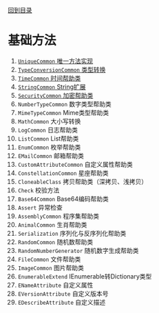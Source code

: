 <a href="https://github.com/zhenlei520/System.Extension.Core/blob/master/Wiki/%e7%9b%ae%e5%bd%95.md">回到目录</a>

# 基础方法 #
1. <a href="https://github.com/zhenlei520/System.Extension.Core/blob/master/Wiki/2.3.1%E3%80%81UniqueCommon%20%E5%94%AF%E4%B8%80.md">`UniqueCommon` 唯一方法实现</a>
2. <a href="https://github.com/zhenlei520/System.Extension.Core/blob/master/Wiki/2.3.2%E3%80%81TypeConversionCommon%20%E7%B1%BB%E5%9E%8B%E8%BD%AC%E6%8D%A2.md">`TypeConversionCommon` 类型转换</a>
3. <a href="https://github.com/zhenlei520/System.Extension.Core/blob/master/Wiki/2.3.3%E3%80%81TimeCommon%20%E6%97%B6%E9%97%B4%E5%B8%AE%E5%8A%A9%E7%B1%BB.md">`TimeCommon` 时间帮助类</a>
4. <a href="https://github.com/zhenlei520/System.Extension.Core/blob/master/Wiki/2.3.4%E3%80%81String%E6%89%A9%E5%B1%95.md">`StringCommon` String扩展</a>
5. <a href="https://github.com/zhenlei520/System.Extension.Core/blob/master/Wiki/2.3.5%E3%80%81%20%E5%8A%A0%E5%AF%86%E5%B8%AE%E5%8A%A9%E7%B1%BB.md">`SecurityCommon` 加密帮助类</a>
6. `NumberTypeCommon` 数字类型帮助类
7. `MimeTypeCommon` Mime类型帮助类
8. `MathCommon` 大小写转换
9. `LogCommon` 日志帮助类
10. `ListCommon` List帮助类
11. `EnumCommon` 枚举帮助类
12. `EMailCommon` 邮箱帮助类
13. `CustomAttributeCommon` 自定义属性帮助类
14. `ConstellationCommon` 星座帮助类
15. `CloneableClass` 拷贝帮助类（深拷贝、浅拷贝）
16. `Check` 校验方法
17. `Base64Common` Base64编码帮助类
18. `Assert` 异常检查
19. `AssemblyCommon` 程序集帮助类
20. `AnimalCommon` 生肖帮助类
21. `Serialization` 序列化与反序列化帮助类 
22. `RandomCommon` 随机数帮助类
23. `RandomNumberGenerator` 随机数字生成帮助类
24. `FileCommon` 文件帮助类
25. `ImageCommon` 图片帮助类
26. `EnumerableExtend` IEnumerable转Dictionary类型
27. `ENameAttribute` 自定义属性
28. `EVersionAttribute` 自定义版本号
29. `EDescribeAttribute` 自定义描述